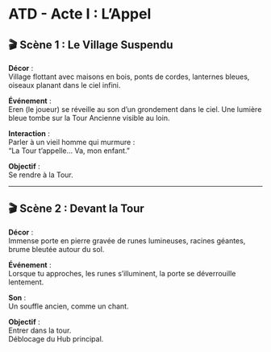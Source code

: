 # ATD - Acte I : L’Appel

## 🎬 Scène 1 : Le Village Suspendu

**Décor** :  
Village flottant avec maisons en bois, ponts de cordes, lanternes bleues, oiseaux planant dans le ciel infini.

**Événement** :  
Eren (le joueur) se réveille au son d’un grondement dans le ciel. Une lumière bleue tombe sur la Tour Ancienne visible au loin.

**Interaction** :  
Parler à un vieil homme qui murmure :  
“La Tour t’appelle… Va, mon enfant.”

**Objectif** :  
Se rendre à la Tour.


---

## 🎬 Scène 2 : Devant la Tour

**Décor** :  
Immense porte en pierre gravée de runes lumineuses, racines géantes, brume bleutée autour du sol.

**Événement** :  
Lorsque tu approches, les runes s’illuminent, la porte se déverrouille lentement.

**Son** :  
Un souffle ancien, comme un chant.

**Objectif** :  
Entrer dans la tour.  
Déblocage du Hub principal.